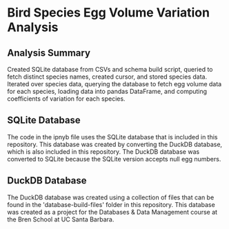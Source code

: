 # Bird Species Egg Volume Variation Analysis

## Analysis Summary

Created SQLite database from CSVs and schema build script, queried to fetch distinct species names, created cursor, and stored species data. Iterated over species data, querying the database to fetch egg volume data for each species, loading data into pandas DataFrame, and computing coefficients of variation for each species.

## SQLite Database

The code in the ipnyb file uses the SQLite database that is included in this repository. This database was created by converting the DuckDB database, which is also included in this repository. The DuckDB database was converted to SQLite because the SQLite version accepts null egg numbers.

## DuckDB Database

The DuckDB database was created using a collection of files that can be found in the 'database-build-files' folder in this repository. This database was created as a project for the Databases & Data Management course at the Bren School at UC Santa Barbara.
